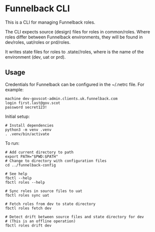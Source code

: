 # Funnelback CLI

This is a CLI for managing Funnelback roles.

The CLI expects source (design) files for roles in common/roles.
Where roles differ between Funnelback environments, they will
be found in dev/roles, uat/roles or prd/roles.

It writes state files for roles to .state/<env>/roles, where
<env> is the name of the environment (dev, uat or prd).


## Usage

Credentials for Funnelback can be configured in the ~/.netrc
file. For example:

~~~
machine dev-govscot-admin.clients.uk.funnelback.com
login first.last@gov.scot
password secret123!
~~~

Initial setup:

~~~
# Install dependencies
python3 -m venv .venv
. .venv/bin/activate
~~~

To run:

~~~
# Add current directory to path
export PATH="$PWD:$PATH"
# Change to directory with configuration files
cd ../funnelback-config

# See help
fbctl --help
fbctl roles --help

# Sync roles in source files to uat
fbctl roles sync uat

# Fetch roles from dev to state directory
fbctl roles fetch dev

# Detect drift between source files and state directory for dev
# (This is an offline operation)
fbctl roles drift dev
~~~

